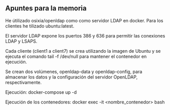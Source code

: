 ## Apuntes para la memoria


He útilizado osixia/openldap como como servidor LDAP en docker. Para los clientes he tilizado ubuntu:latest. 

El servidor LDAP expone los puertos 386 y 636 para permitir las conexiones LDAP y LSAPS.

Cada cliente (client1 a client7) se crea utilizando la imagen de Ubuntu y se ejecuta el comando tail -f /dev/null para mantener el contenedor en ejecución.

Se crean dos volúmenes, openldap-data y openldap-config, para almacenar los datos y la configuración del servidor OpenLDAP, respectivamente.


Ejecución: docker-compose up -d

Ejecución de los contenedores: docker exec -it <nombre_contenedor> bash

